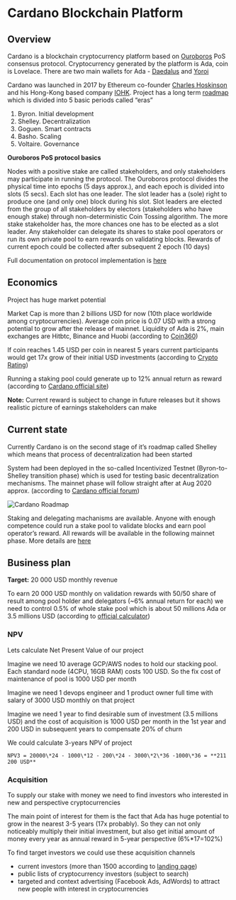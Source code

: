 # Cardano Blockchain Platform

## Overview

Cardano is a blockchain cryptocurrency platform based on [Ouroboros](https://eprint.iacr.org/2016/889) PoS consensus protocol. Cryptocurrency generated by the platform is Ada, coin is Lovelace. There are two main wallets for Ada - [Daedalus](https://daedaluswallet.io/) and [Yoroi](https://yoroi-wallet.com/)

Cardano was launched in 2017 by Ethereum co-founder [Charles Hoskinson](https://en.wikipedia.org/wiki/Charles_Hoskinson) and his Hong-Kong based company [IOHK](https://iohk.io/). Project has a long term [roadmap](https://roadmap.cardano.org/en/) which is divided into 5 basic periods called “eras”

1. Byron. Initial development
2. Shelley. Decentralization
3. Goguen. Smart contracts
4. Basho. Scaling
5. Voltaire. Governance
 
**Ouroboros PoS protocol basics**

Nodes with a positive stake are called stakeholders, and only stakeholders may participate in running the protocol. The Ouroboros protocol divides the physical time into epochs (5 days approx.), and each epoch is divided into slots (5 secs). Each slot has one leader. The slot leader has a (sole) right to produce one (and only one) block during his slot. Slot leaders are elected from the group of all stakeholders by electors (stakeholders who have enough stake) through non-deterministic Coin Tossing algorithm. The more stake stakeholder has, the more chances one has to be elected as a slot leader. Any stakeholder can delegate its shares to stake pool operators or run its own private pool to earn rewards on validating blocks. Rewards of current epoch could be collected after subsequent 2 epoch (10 days)

Full documentation on protocol implementation is [here](https://docs.cardano.org/)
 
## Economics

Project has huge market potential

Market Cap is more than 2 billions USD for now (10th place worldwide among cryptocurrencies). Average coin price is 0.07 USD with a strong potential to grow after the release of mainnet. Liquidity of Ada is 2%, main exchanges are Hitbtc, Binance and Huobi (according to [Coin360](https://coin360.com/))

If coin reaches 1.45 USD per coin in nearest 5 years current participants would get 17x grow of their initial USD investments (according to [Crypto Rating](https://www.crypto-rating.com/price-prediction/ada/))

Running a staking pool could generate up to 12% annual return as reward (according to [Cardano official site]( https://staking.cardano.org))

**Note:** Current reward is subject to change in future releases but it shows realistic picture of earnings stakeholders can make
 
## Current state

Currently Cardano is on the second stage of it’s roadmap called Shelley which means that process of decentralization had been started

System had been deployed in the so-called Incentivized Testnet (Byron-to-Shelley transition phase) which is used for testing basic decentralization mechanisms. The mainnet phase will follow straight after at Aug 2020 approx. (according to [Cardano official forum](https://forum.cardano.org/t/the-public-testnet-is-now-open-for-business/34059))

![Cardano Roadmap](https://aws1.discourse-cdn.com/business4/uploads/cardano/original/3X/a/1/a1d38df2db5e68e0195137416123095679db7739.jpeg)

Staking and delegating machanisms are available. Anyone with enough competence could run a stake pool to validate blocks and earn pool operator’s reward. All rewards will be available in the following mainnet phase. More details are [here](https://staking.cardano.org/)
 
## Business plan

**Target:** 20 000 USD monthly revenue

To earn 20 000 USD monthly on validation rewards with 50/50 share of result among pool holder and delegators (~6% annual return for each) we need to control 0.5% of whole stake pool which is about 50 millions Ada or 3.5 millions USD (according to [official calculator](https://staking.cardano.org/calculator/))

### NPV

Lets calculate Net Present Value of our project

Imagine we need 10 average GCP/AWS nodes to hold our stacking pool. Each standard node (4CPU, 16GB RAM) costs 100 USD. So the fix cost of maintenance of pool is 1000 USD per month 

Imagine we need 1 devops engineer and 1 product owner full time with salary of 3000 USD monthly on that project

Imagine we need 1 year to find desirable sum of investment (3.5 millions USD) and the cost of acquisition is 1000 USD per month in the 1st year and 200 USD in subsequent years to compensate 20% of churn

We could calculate 3-years NPV of project

    NPV3 = 20000\*24 - 1000\*12 - 200\*24 - 3000\*2\*36 -1000\*36 = **211 200 USD**
 
### Acquisition

To supply our stake with money we need to find investors who interested in new and perspective cryptocurrencies

The main point of interest for them is the fact that Ada has huge potential to grow in the nearest 3-5 years (17x probably). So they can not only noticeably multiply their initial investment, but also get initial amount of money every year as annual reward in 5-year perspective (6%\*17=102%)

To find target investors we could use these acquisition channels
* current investors (more than 1500 according to [landing page](https://p2p.org))
* public lists of cryptocurrency investors (subject to search)
* targeted and context advertising (Facebook Ads, AdWords) to attract new people with interest in cryptocurrencies
